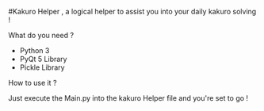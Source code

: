 #Kakuro Helper , a logical helper to assist you into your daily kakuro solving !

What do you need ?
  - Python 3
  - PyQt 5 Library
  - Pickle Library

How to use it ?

  Just execute the Main.py into the kakuro Helper file and you're set to go !
  


